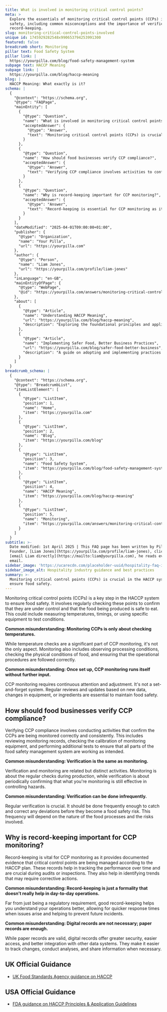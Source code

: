 ```yaml
---
title: What is involved in monitoring critical control points?
meta: >
  Explore the essentials of monitoring critical control points (CCPs) in food
  safety, including common misconceptions and the importance of verification and
  record-keeping.
slug: monitoring-critical-control-points-involved
unique id: 1745929282548x990653794253991300
featured: false
breadcrumb short: Monitoring
pillar text: Food Safety System
pillar link: |
  https://yourpilla.com/blog/food-safety-management-system
subpage text: HACCP Meaning
subpage link: |
  https://yourpilla.com/blog/haccp-meaning
blog: |
  HACCP Meaning: What exactly is it?
schema: |
  {
    "@context": "https://schema.org",
    "@type": "FAQPage",
    "mainEntity": [
      {
        "@type": "Question",
        "name": "What is involved in monitoring critical control points?",
        "acceptedAnswer": {
          "@type": "Answer",
          "text": "Monitoring critical control points (CCPs) is crucial in the HACCP system to ensure food safety. It entails regular checks to confirm control over these points and safety of the food produced, which may involve measuring temperatures, timings, or testing conditions with specific equipment. Aside from temperature checks, monitoring also includes observing processing conditions, checking the physical conditions of food, and ensuring compliance with operational procedures. Continuous attention and adjustments are necessary for maintaining food safety."
        }
      },
      {
        "@type": "Question",
        "name": "How should food businesses verify CCP compliance?",
        "acceptedAnswer": {
          "@type": "Answer",
          "text": "Verifying CCP compliance involves activities to confirm correct and consistent monitoring of CCPs. This includes reviewing monitoring records, checking the calibration of monitoring equipment, and performing additional tests ensuring the food safety management system functions as intended. Verification is distinct from monitoring; while monitoring involves regular checks during production, verification confirms the effectiveness of these checks and should be conducted frequently to prevent food safety risks."
        }
      },
      {
        "@type": "Question",
        "name": "Why is record-keeping important for CCP monitoring?",
        "acceptedAnswer": {
          "@type": "Answer",
          "text": "Record-keeping is essential for CCP monitoring as it provides proof that critical control points are managed according to the HACCP plan. These records help track performance, facilitate audits or inspections, and identify trends requiring corrective actions. While paper records are valid, digital records offer enhanced security, easier access, and better integration with other data systems, improving tracking, analysis, and information sharing."
        }
      }
    ],
    "dateModified": "2025-04-01T09:00:00+01:00",
    "publisher": {
      "@type": "Organization",
      "name": "Your Pilla",
      "url": "https://yourpilla.com"
    },
    "author": {
      "@type": "Person",
      "name": "Liam Jones",
      "url": "https://yourpilla.com/profile/liam-jones"
    },
    "inLanguage": "en-GB",
    "mainEntityOfPage": {
      "@type": "WebPage",
      "@id": "https://yourpilla.com/answers/monitoring-critical-control-points-involved"
    },
    "about": [
      {
        "@type": "Article",
        "name": "Understanding HACCP Meaning",
        "url": "https://yourpilla.com/blog/haccp-meaning",
        "description": "Exploring the foundational principles and applications of HACCP to ensure compliance with food safety regulations."
      },
      {
        "@type": "Article",
        "name": "Implementing Safer Food, Better Business Practices",
        "url": "https://yourpilla.com/blog/safer-food-better-business",
        "description": "A guide on adopting and implementing practices based on HACCP principles to enhance food safety and business operations."
      }
    ]
  }
breadcrumb_schema: |
  {
    "@context": "https://schema.org",
    "@type": "BreadcrumbList",
    "itemListElement": [
      {
        "@type": "ListItem",
        "position": 1,
        "name": "Home",
        "item": "https://yourpilla.com"
      },
      {
        "@type": "ListItem",
        "position": 2,
        "name": "Blog",
        "item": "https://yourpilla.com/blog"
      },
      {
        "@type": "ListItem",
        "position": 3,
        "name": "Food Safety System",
        "item": "https://yourpilla.com/blog/food-safety-management-system"
      },
      {
        "@type": "ListItem",
        "position": 4,
        "name": "HACCP Meaning",
        "item": "https://yourpilla.com/blog/haccp-meaning"
      },
      {
        "@type": "ListItem",
        "position": 5,
        "name": "Monitoring",
        "item": "https://yourpilla.com/answers/monitoring-critical-control-points-involved"
      }
    ]
  }
subtitle: >-
  Date modified: 1st April 2025 | This FAQ page has been written by Pilla
  Founder, [Liam Jones](https://yourpilla.com/profile/liam-jones), click to
  [email Liam directly](https://mailto:liam@yourpilla.com), he reads every
  email.
sidebar_image: 'https://ucarecdn.com/placeholder-uuid/hospitality-faq-image.jpg'
sidebar_image_alt: Hospitality industry guidance and best practices
summary: >-
  Monitoring critical control points (CCPs) is crucial in the HACCP system to
  ensure food safety.
---
```

Monitoring critical control points (CCPs) is a key step in the HACCP system to ensure food safety. It involves regularly checking these points to confirm that they are under control and that the food being produced is safe to eat. This could include measuring temperatures, timings, or using specific equipment to test conditions.

**Common misunderstanding: Monitoring CCPs is only about checking temperatures.**

While temperature checks are a significant part of CCP monitoring, it's not the only aspect. Monitoring also includes observing processing conditions, checking the physical conditions of food, and ensuring that the operational procedures are followed correctly.

**Common misunderstanding: Once set up, CCP monitoring runs itself without further input.**

CCP monitoring requires continuous attention and adjustment. It's not a set-and-forget system. Regular reviews and updates based on new data, changes in equipment, or ingredients are essential to maintain food safety.

## How should food businesses verify CCP compliance?

Verifying CCP compliance involves conducting activities that confirm the CCPs are being monitored correctly and consistently. This includes reviewing monitoring records, checking the calibration of monitoring equipment, and performing additional tests to ensure that all parts of the food safety management system are working as intended.

**Common misunderstanding: Verification is the same as monitoring.**

Verification and monitoring are related but distinct activities. Monitoring is about the regular checks during production, while verification is about periodically confirming that what you're monitoring is still effective in controlling hazards.

**Common misunderstanding: Verification can be done infrequently.**

Regular verification is crucial. It should be done frequently enough to catch and correct any deviations before they become a food safety risk. This frequency will depend on the nature of the food processes and the risks involved.

## Why is record-keeping important for CCP monitoring?

Record-keeping is vital for CCP monitoring as it provides documented evidence that critical control points are being managed according to the HACCP plan. These records help in tracking the performance over time and are crucial during audits or inspections. They also help in identifying trends that may require corrective actions.

**Common misunderstanding: Record-keeping is just a formality that doesn’t really help in day-to-day operations.**

Far from just being a regulatory requirement, good record-keeping helps you understand your operations better, allowing for quicker response times when issues arise and helping to prevent future incidents.

**Common misunderstanding: Digital records are not necessary; paper records are enough.**

While paper records are valid, digital records offer greater security, easier access, and better integration with other data systems. They make it easier to track changes, conduct analyses, and share information when necessary.

## UK Official Guidance

-   [UK Food Standards Agency guidance on HACCP](https://www.gov.uk/food-safety-hazard-analysis)

## USA Official Guidance

-   [FDA guidance on HACCP Principles & Application Guidelines](https://www.fda.gov/food/hazard-analysis-critical-control-point-haccp/haccp-principles-application-guidelines)
